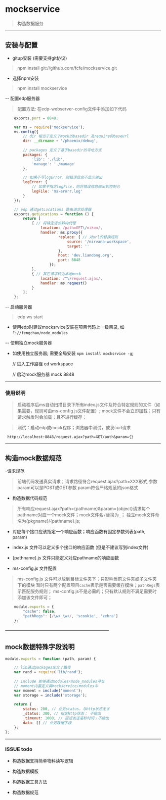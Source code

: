 mockservice
===========

> 构造数据服务


---------------------------

## 安装与配置

- gitup安装 (需要支持git协议)

> npm install git://github.com/fcfe/mockservice.git

- 选择npm安装

> npm install mockservice


-- 配置edp服务器

> 配置方法: 在edp-webserver-config文件中添加如下代码

```js
    exports.port = 8848;

    var ms = require('mockservice');
    ms.config({
        // dir 相当于定义了mock的basedir 及require的baseUrl
        dir: __dirname + '/phoenix/debug',
        
        // packages 定义了基于basedir的寻址方式
        packages: {
            'lib': './lib',
            'manage': './manage'
        },

        // 如果不写logError，则错误信息不显示输出
        logError: {
            // 如果不指定logFile，则将错误信息输出到控制台
            logFile: 'ms-erorr.log'
        }
    });

    // edp 通过getLocations 路由请求处理器
    exports.getLocations = function () {
        return [
            { // 将特定请求转向代理
                location: /path=GET\/nikon/,
                handler: ms.proxy({
                        replace: { // 对url的替换规则
                            source: '/nirvana-workspace',
                            target: ''
                        },
                        host: 'dev.liandong.org',
                        port: 8848
                    });
            },
            { // 其它请求转为本地mock
                location: /^\/request.ajax/, 
                handler: ms.request()
            }
        ];
    };
```

-- 启动服务器

> edp ws start

- 使用edp时建议mocksrvice安装在项目代码上一级目录, 如`F://fengchao/node_modules`

-- 使用独立mock服务器

- 如使用独立服务器; 需要全局安装 `npm install mocksrvice -g`; 

    // 进入工作路径
    cd workspace

    // 启动mock服务器
    mock 8848

----------------------------

### 使用说明

 > 启动程序后ms自动扫描目录下所有index.js文件及符合特定规则的文件（如果需要，规则可由ms-config.js文件配置）;
 > mock文件不会立即加载；只有请求触发时会加载；且不进行缓存；
 
 > 测试：启动edp或mock程序；浏览器中测试，或发curl请求
 
     http://localhost:8848/request.ajax?path=GET/auth&param={}
     

-----------------------

## 构造mock数据规范

-请求规范

> 前端代码发送真实请求；请求路径符合request.ajax?path=XXX形式;参数param可以是POST或GET参数
param符合严格规范的json格式

- 构造数据代码规范

> 所有响应request.ajax?path={pathname}&param={object}请求每个pathname对应一个mock文件；mock文件名`/`替换为`_`；
独立mock文件命名为{pkgname}/{pathname}.js;

- 对应每个接口应该指定一个响应函数；响应函数有固定参数列表(path, param)
- index.js 文件可以定义多个接口的响应函数 (但是不建议写到index文件)
- {pathname}.js 文件只能定义对应pathname的响应函数

- ms-config.js 文件配置
> ms-config.js 文件可以放到目标文件夹下；只影响当前文件夹或子文件夹下的模块
  暂时只有两个配置项目`cache`表示是否需要缓存模块；`pathRegs`表示匹配服务规则；
  ms-config.js不是必需的；只有默认规则不满足需要时添加该文件即可；

```js
    module.exports = {
        "cache": false,
        "pathRegs": [/\w+_\w+/, 'scookie', 'zebra']
    };
```
————————————————————————

## mock数据特殊字段说明

```js
module.exports = function (path, param) {

    // lib通过packages定义了路径
    var rand = require('lib/rand'); 
    
    // include 能够通过modules/mode_modules寻址
    // moment内置定义再mockservice/modules中
    var moment = include('moment'); 
    var storage = include('storage');
    
    return {
        status: 200, // 业务status，与http状态无关
        _status: 300, // 指定http状态； 不输出
        _timeout: 1000, // 延迟发送毫秒时间；不输出
        data: [] // 业务数据字段
    };
};
```

------------------------

### ISSUE todo

- 构造数据支持简单物料读写逻辑

- 构造数据模版

- 构造数据工具方法

- 构造数据规范

